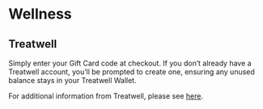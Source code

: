 # Wellness

## Treatwell

Simply enter your Gift Card code at checkout. If you don’t already have a Treatwell account, you’ll be prompted to create one, ensuring any unused balance stays in your Treatwell Wallet.

For additional information from Treatwell, please see [here](https://www.treatwell.co.uk/gift-card/).
